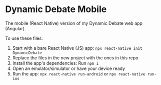 # Dynamic Debate Mobile
The mobile (React Native) version of my Dynamic Debate web app (Angular).



To use these files:

1. Start with a bare React Native (JS) app: `npx react-native init DynamicDebate`
2. Replace the files in the new project with the ones in this repo
3. Install the app's dependencies: Run `npm i`
4. Open an emulator/simulator or have your device ready
5. Run the app: `npx react-native run-android` or `npx react-native run-ios`
